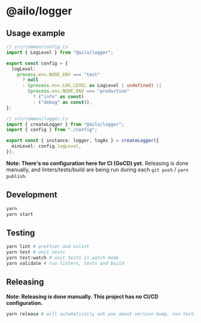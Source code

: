 # @ailo/logger

## Usage example

```ts
// src/common/config.ts
import { LogLevel } from "@ailo/logger";

export const config = {
  logLevel:
    process.env.NODE_ENV === "test"
      ? null
      : (process.env.LOG_LEVEL as LogLevel | undefined) ||
        (process.env.NODE_ENV === "production"
          ? ("info" as const)
          : ("debug" as const)),
};

// src/common/logger.ts
import { createLogger } from "@ailo/logger";
import { config } from "./config";

export const { instance: logger, logAs } = createLogger({
  minLevel: config.logLevel,
});
```

**Note: There's no configuration here for CI (GoCD) yet.** Releasing is done manually, and linters/tests/build are being run during each `git push` / `yarn publish`.

## Development

```sh
yarn
yarn start
```

## Testing

```sh
yarn lint # prettier and eslint
yarn test # unit tests
yarn test:watch # unit tests in watch mode
yarn validate # run linters, tests and build
```

## Releasing

**Note: Releasing is done manually. This project has no CI/CD configuration.**

```sh
yarn release # will automatically ask you about version bump, run tests and build, and push new version to git & npm
```
